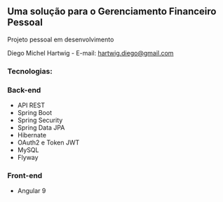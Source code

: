 ## Uma solução para o Gerenciamento Financeiro Pessoal
Projeto pessoal em desenvolvimento

Diego Michel Hartwig - E-mail: hartwig.diego@gmail.com

### Tecnologias: 
### Back-end
* API REST
* Spring Boot
* Spring Security
* Spring Data JPA
* Hibernate
* OAuth2 e Token JWT
* MySQL
* Flyway
### Front-end
* Angular 9
